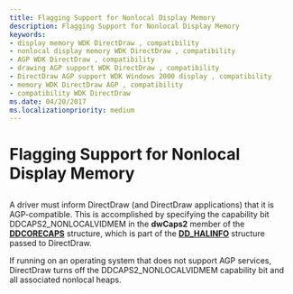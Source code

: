 ```yaml
---
title: Flagging Support for Nonlocal Display Memory
description: Flagging Support for Nonlocal Display Memory
keywords:
- display memory WDK DirectDraw , compatibility
- nonlocal display memory WDK DirectDraw , compatibility
- AGP WDK DirectDraw , compatibility
- drawing AGP support WDK DirectDraw , compatibility
- DirectDraw AGP support WDK Windows 2000 display , compatibility
- memory WDK DirectDraw AGP , compatibility
- compatibility WDK DirectDraw
ms.date: 04/20/2017
ms.localizationpriority: medium
---
```


# Flagging Support for Nonlocal Display Memory


## <span id="ddk_flagging_support_for_nonlocal_display_memory_gg"></span><span id="DDK_FLAGGING_SUPPORT_FOR_NONLOCAL_DISPLAY_MEMORY_GG"></span>


A driver must inform DirectDraw (and DirectDraw applications) that it is AGP-compatible. This is accomplished by specifying the capability bit DDCAPS2\_NONLOCALVIDMEM in the **dwCaps2** member of the [**DDCORECAPS**](/windows/win32/api/ddrawi/ns-ddrawi-ddcorecaps) structure, which is part of the [**DD\_HALINFO**](/windows/win32/api/ddrawint/ns-ddrawint-dd_halinfo) structure passed to DirectDraw.

If running on an operating system that does not support AGP services, DirectDraw turns off the DDCAPS2\_NONLOCALVIDMEM capability bit and all associated nonlocal heaps.

 

